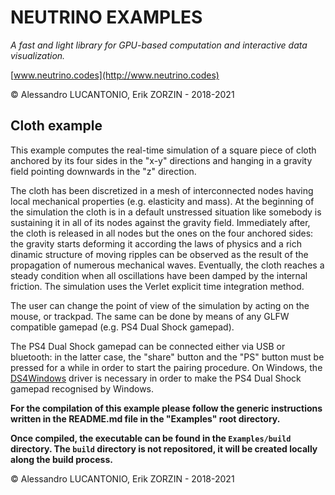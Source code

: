# NEUTRINO EXAMPLES

_A fast and light library for GPU-based computation and interactive data visualization._

[www.neutrino.codes](http://www.neutrino.codes)

© Alessandro LUCANTONIO, Erik ZORZIN - 2018-2021

## Cloth example

This example computes the real-time simulation of a square piece of cloth anchored by its four sides
in the "x-y" directions and hanging in a gravity field pointing downwards in the "z" direction.

The cloth has been discretized in a mesh of interconnected nodes having local mechanical properties
(e.g. elasticity and mass). At the beginning of the simulation the cloth is in a default unstressed
situation like somebody is sustaining it in all of its nodes against the gravity field. Immediately
after, the cloth is released in all nodes but the ones on the four anchored sides: the gravity
starts deforming it according the laws of physics and a rich dinamic structure of moving ripples can
be observed as the result of the propagation of numerous mechanical waves. Eventually, the cloth
reaches a steady condition when all oscillations have been damped by the internal friction.
The simulation uses the Verlet explicit time integration method.

The user can change the point of view of the simulation by acting on the mouse, or
trackpad. The same can be done by means of any GLFW compatible gamepad (e.g. PS4 Dual Shock gamepad).

The PS4 Dual Shock gamepad can be connected either via USB or bluetooth: in the latter case, the
"share" button and the "PS" button must be pressed for a while in order to start the pairing
procedure. On Windows, the [DS4Windows](https://ryochan7.github.io/ds4windows-site/) driver is necessary
in order to make the PS4 Dual Shock gamepad recognised by Windows.

**For the compilation of this example please follow the generic instructions written in the
README.md file in the "Examples" root directory.**

**Once compiled, the executable can be found in the `Examples/build` directory.
The `build` directory is not repositored, it will be created locally along the build process.**

© Alessandro LUCANTONIO, Erik ZORZIN - 2018-2021
